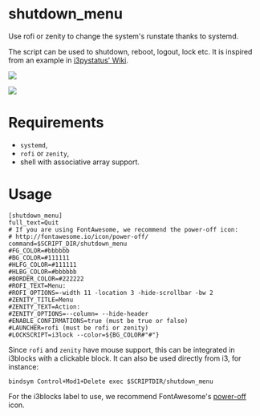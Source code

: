 # shutdown_menu

Use rofi or zenity to change the system's runstate thanks to systemd.

The script can be used to shutdown, reboot, logout, lock etc.
It is inspired from an example in [i3pystatus' Wiki][i3pystatus].

![](rofi.png)

![](zenity.png)

# Requirements

- `systemd`,
- `rofi` or `zenity`,
- shell with associative array support.

# Usage

```
[shutdown_menu]
full_text=Quit
# If you are using FontAwesome, we recommend the power-off icon:
# http://fontawesome.io/icon/power-off/
command=$SCRIPT_DIR/shutdown_menu
#FG_COLOR=#bbbbbb
#BG_COLOR=#111111
#HLFG_COLOR=#111111
#HLBG_COLOR=#bbbbbb
#BORDER_COLOR=#222222
#ROFI_TEXT=Menu:
#ROFI_OPTIONS=-width 11 -location 3 -hide-scrollbar -bw 2
#ZENITY_TITLE=Menu
#ZENITY_TEXT=Action:
#ZENITY_OPTIONS=--column= --hide-header
#ENABLE_CONFIRMATIONS=true (must be true or false)
#LAUNCHER=rofi (must be rofi or zenity)
#LOCKSCRIPT=i3lock --color=${BG_COLOR#"#"}
```

Since `rofi` and `zenity` have mouse support, this can be integrated in
i3blocks with a clickable block. It can also be used directly from i3, for
instance:

```
bindsym Control+Mod1+Delete exec $SCRIPTDIR/shutdown_menu
```

For the i3blocks label to use, we recommend FontAwesome's
[power-off][power-off] icon.


[i3pystatus]: https://github.com/enkore/i3pystatus/wiki/Shutdown-Menu
[power-off]: http://fontawesome.io/icon/power-off

